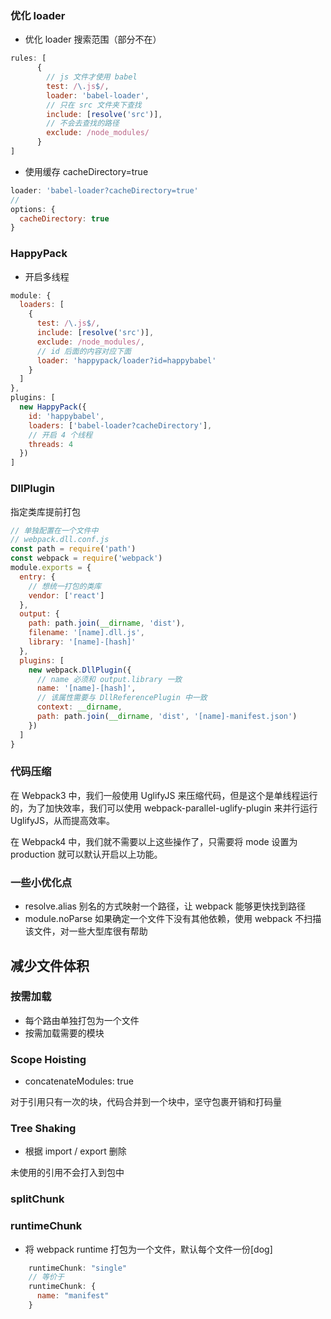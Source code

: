 
### 优化 loader

- 优化 loader 搜索范围（部分不在）
``` javascript
rules: [
      {
        // js 文件才使用 babel
        test: /\.js$/,
        loader: 'babel-loader',
        // 只在 src 文件夹下查找
        include: [resolve('src')],
        // 不会去查找的路径
        exclude: /node_modules/
      }
]
```

- 使用缓存 cacheDirectory=true
``` javascript
loader: 'babel-loader?cacheDirectory=true'
// 
options: {
  cacheDirectory: true
}
```

### HappyPack

- 开启多线程 

``` javascript
module: {
  loaders: [
    {
      test: /\.js$/,
      include: [resolve('src')],
      exclude: /node_modules/,
      // id 后面的内容对应下面
      loader: 'happypack/loader?id=happybabel'
    }
  ]
},
plugins: [
  new HappyPack({
    id: 'happybabel',
    loaders: ['babel-loader?cacheDirectory'],
    // 开启 4 个线程
    threads: 4
  })
]
```


### DllPlugin

指定类库提前打包

``` javascript
// 单独配置在一个文件中
// webpack.dll.conf.js
const path = require('path')
const webpack = require('webpack')
module.exports = {
  entry: {
    // 想统一打包的类库
    vendor: ['react']
  },
  output: {
    path: path.join(__dirname, 'dist'),
    filename: '[name].dll.js',
    library: '[name]-[hash]'
  },
  plugins: [
    new webpack.DllPlugin({
      // name 必须和 output.library 一致
      name: '[name]-[hash]',
      // 该属性需要与 DllReferencePlugin 中一致
      context: __dirname,
      path: path.join(__dirname, 'dist', '[name]-manifest.json')
    })
  ]
}
```


### 代码压缩

在 Webpack3 中，我们一般使用 UglifyJS 来压缩代码，但是这个是单线程运行的，为了加快效率，我们可以使用 webpack-parallel-uglify-plugin 来并行运行 UglifyJS，从而提高效率。

在 Webpack4 中，我们就不需要以上这些操作了，只需要将 mode 设置为 production 就可以默认开启以上功能。


### 一些小优化点  
- resolve.alias 别名的方式映射一个路径，让 webpack 能够更快找到路径
- module.noParse 如果确定一个文件下没有其他依赖，使用 webpack 不扫描该文件，对一些大型库很有帮助


## 减少文件体积

### 按需加载  
- 每个路由单独打包为一个文件
- 按需加载需要的模块


### Scope Hoisting

- concatenateModules: true

对于引用只有一次的块，代码合并到一个块中，坚守包裹开销和打码量


### Tree Shaking

- 根据 import / export 删除

未使用的引用不会打入到包中



### splitChunk


### runtimeChunk

- 将 webpack runtime 打包为一个文件，默认每个文件一份[dog]

``` javascript
    runtimeChunk: "single"
    // 等价于
    runtimeChunk: {
      name: "manifest"
    }

```